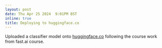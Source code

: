 ```yaml
---
layout: post
date: Thu Apr 25 2024  9:01PM BST
inline: true
title: Deploying to huggingface.co
---
```


Uploaded a classifier model onto [huggingface.co](https://huggingface.co/spaces/kirubeltadesse/minima) following the course work from fast.ai course.
